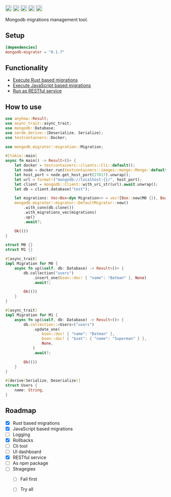 [<img alt="github" src="https://img.shields.io/badge/github-kakoc/mongodb_migrator?style=for-the-badge&labelColor=555555&logo=github" height="20">](https://github.com/kakoc/mongodb_migrator)
[<img alt="crates.io" src="https://img.shields.io/crates/v/mongodb-migrator.svg?style=for-the-badge&color=fc8d62&logo=rust" height="20">](https://crates.io/crates/mongodb-migrator)
[<img alt="docs.rs" src="https://img.shields.io/badge/docs.rs-66c2a5?style=for-the-badge&labelColor=555555&logoColor=white&logo=docs.rs" height="20">](https://docs.rs/mongodb-migrator/latest/mongodb_migrator)
[<img alt="build status" src="https://img.shields.io/github/actions/workflow/status/kakoc/mongodb_migrator/rust.yml?branch=main&style=for-the-badge" height="20">](https://github.com/kakoc/mongodb_migrator/actions/workflows/rust.yml)
[<img alt="codecov.io" src="https://img.shields.io/codecov/c/github/kakoc/mongodb_migrator?style=for-the-badge" height="20">](https://codecov.io/gh/kakoc/mongodb_migrator)

Mongodb migrations management tool.

## Setup

```toml
[dependencies]
mongodb-migrator = "0.1.7"
```

## Functionality
- [Execute Rust based migrations][1]
- [Execute JavaScript based migrations][2]
- [Run as RESTful service][3]

[1]: https://github.com/kakoc/mongodb_migrator/blob/main/examples/as_lib.rs
[2]: https://github.com/kakoc/mongodb_migrator/blob/main/tests/shell.rs
[3]: https://github.com/kakoc/mongodb_migrator/blob/main/tests/server/mod.rs

## How to use

```rust
use anyhow::Result;
use async_trait::async_trait;
use mongodb::Database;
use serde_derive::{Deserialize, Serialize};
use testcontainers::Docker;

use mongodb_migrator::migration::Migration;

#[tokio::main]
async fn main() -> Result<()> {
    let docker = testcontainers::clients::Cli::default();
    let node = docker.run(testcontainers::images::mongo::Mongo::default());
    let host_port = node.get_host_port(27017).unwrap();
    let url = format!("mongodb://localhost:{}/", host_port);
    let client = mongodb::Client::with_uri_str(url).await.unwrap();
    let db = client.database("test");

    let migrations: Vec<Box<dyn Migration>> = vec![Box::new(M0 {}), Box::new(M1 {})];
    mongodb_migrator::migrator::DefaultMigrator::new()
        .with_conn(db.clone())
        .with_migrations_vec(migrations)
        .up()
        .await?;

    Ok(())
}

struct M0 {}
struct M1 {}

#[async_trait]
impl Migration for M0 {
    async fn up(&self, db: Database) -> Result<()> {
        db.collection("users")
            .insert_one(bson::doc! { "name": "Batman" }, None)
            .await?;

        Ok(())
    }
}

#[async_trait]
impl Migration for M1 {
    async fn up(&self, db: Database) -> Result<()> {
        db.collection::<Users>("users")
            .update_one(
                bson::doc! { "name": "Batman" },
                bson::doc! { "$set": { "name": "Superman" } },
                None,
            )
            .await?;

        Ok(())
    }
}

#[derive(Serialize, Deserialize)]
struct Users {
    name: String,
}
```

## Roadmap

- [x] Rust based migrations
- [x] JavaScript based migrations
- [ ] Logging
- [x] Rollbacks
- [ ] Cli tool
- [ ] UI dashboard
- [x] RESTful service
- [ ] As npm package
- [ ] Stragegies
	- [ ] Fail first
	- [ ] Try all



